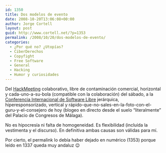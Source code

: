```yaml
---
id: 1350
title: Dos modelos de evento
date: 2008-10-20T13:06:08+00:00
author: Jorge Cortell
layout: post
guid: http://www.cortell.net/?p=1353
permalink: /2008/10/20/dos-modelos-de-evento/
categories:
  - ¿Por qué no? ¿Utopías?
  - CiberDerechos
  - Copyfight
  - Free Software
  - General
  - Hacking
  - Humor y curiosidades
---
```

Del <a title="http://www.sindominio.net/hackmeeting" href="http://www.sindominio.net/hackmeeting" target="_blank">HackMeeting</a> colaborativo, libre de contaminación comercial, horizontal y cada-uno-a-su-bola (compatible con la colaboración) del sábado, a la <a title="http://www.opensourceworldconference.com/" href="http://www.opensourceworldconference.com/" target="_blank">Conferencia Internacional de Software Libre</a> jerárquica, hiperesponsorizado, vertical y rápido-que-no-sales-en-la-foto-con-el-guru-y-el-consejero de hoy (blogeo en directo desde el suelo &#8220;literalmente&#8221; del Palacio de Congresos de Málaga).

No es hipocresía ni falta de homogeneidad. Es flexibilidad (incluída la vestimenta y el discurso). En definitiva ambas causas son válidas para mí.

Por cierto, el permalink lo debía haber dejado en numérico (1353) porque leído en 1337 queda muy andaluz 😉